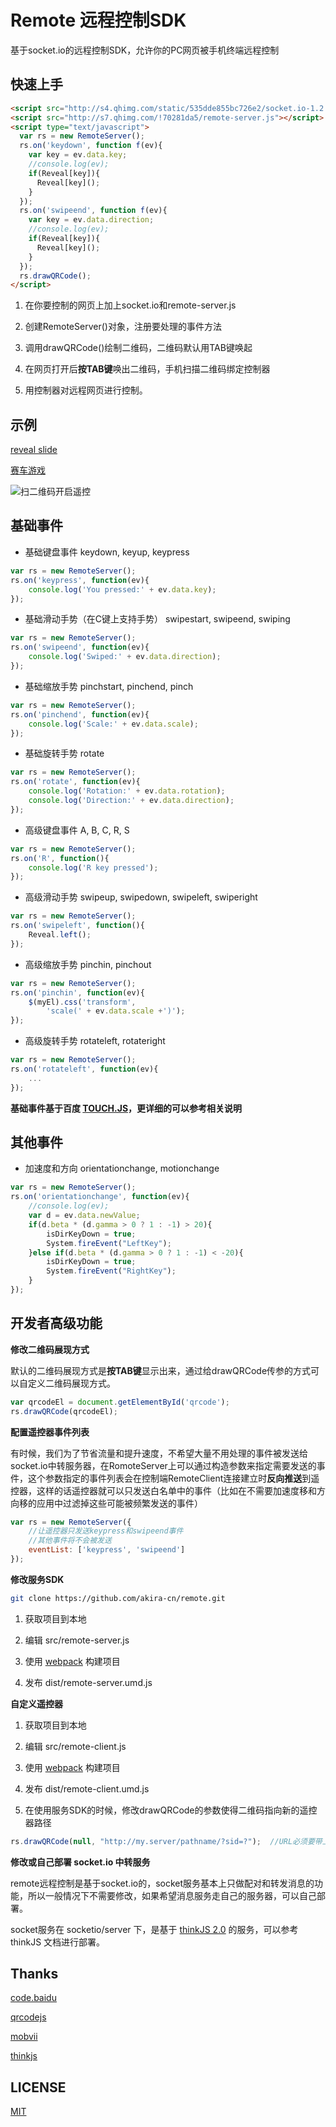 # Remote 远程控制SDK

基于socket.io的远程控制SDK，允许你的PC网页被手机终端远程控制

## 快速上手

```html
<script src="http://s4.qhimg.com/static/535dde855bc726e2/socket.io-1.2.0.js"></script>
<script src="http://s7.qhimg.com/!70281da5/remote-server.js"></script>
<script type="text/javascript">
  var rs = new RemoteServer();
  rs.on('keydown', function f(ev){
    var key = ev.data.key;
    //console.log(ev);
    if(Reveal[key]){
      Reveal[key](); 
    }
  });
  rs.on('swipeend', function f(ev){
    var key = ev.data.direction;
    //console.log(ev);
    if(Reveal[key]){
      Reveal[key](); 
    }
  });
  rs.drawQRCode();
</script>
```

1. 在你要控制的网页上加上socket.io和remote-server.js

2. 创建RemoteServer()对象，注册要处理的事件方法

3. 调用drawQRCode()绘制二维码，二维码默认用TAB键唤起 

4. 在网页打开后**按TAB键**唤出二维码，手机扫描二维码绑定控制器

5. 用控制器对远程网页进行控制。

## 示例

[reveal slide](http://s.h5jun.com/slide/welcome_to_fe_world/)

[赛车游戏](http://remote.baomitu.com/static/demo/race/index.html)

![扫二维码开启遥控](http://p4.qhimg.com/d/inn/59991f4e/race.jpg)

## 基础事件

* 基础键盘事件
keydown, keyup, keypress

```js
var rs = new RemoteServer();
rs.on('keypress', function(ev){
	console.log('You pressed:' + ev.data.key);
});
```

* 基础滑动手势（在C键上支持手势）
swipestart, swipeend, swiping

```js
var rs = new RemoteServer();
rs.on('swipeend', function(ev){
	console.log('Swiped:' + ev.data.direction);
});
```

* 基础缩放手势
pinchstart, pinchend, pinch

```js
var rs = new RemoteServer();
rs.on('pinchend', function(ev){
	console.log('Scale:' + ev.data.scale);
});
```

* 基础旋转手势
rotate

```js
var rs = new RemoteServer();
rs.on('rotate', function(ev){
	console.log('Rotation:' + ev.data.rotation);
	console.log('Direction:' + ev.data.direction);
});
```

* 高级键盘事件
A, B, C, R, S

```js
var rs = new RemoteServer();
rs.on('R', function(){
	console.log('R key pressed');
});
```

* 高级滑动手势
swipeup, swipedown, swipeleft, swiperight

```js
var rs = new RemoteServer();
rs.on('swipeleft', function(){
	Reveal.left();
});
```

* 高级缩放手势
pinchin, pinchout

```js
var rs = new RemoteServer();
rs.on('pinchin', function(ev){
	$(myEl).css('transform', 
		'scale(' + ev.data.scale +')');
});
```

* 高级旋转手势
rotateleft, rotateright

```js
var rs = new RemoteServer();
rs.on('rotateleft', function(ev){
	...
});
```

**基础事件基于百度 [TOUCH.JS](http://touch.code.baidu.com/)，更详细的可以参考相关说明**

## 其他事件

* 加速度和方向
orientationchange, motionchange

```js
var rs = new RemoteServer();
rs.on('orientationchange', function(ev){
	//console.log(ev);
	var d = ev.data.newValue;
	if(d.beta * (d.gamma > 0 ? 1 : -1) > 20){
		isDirKeyDown = true;
		System.fireEvent("LeftKey");				
	}else if(d.beta * (d.gamma > 0 ? 1 : -1) < -20){
		isDirKeyDown = true;
		System.fireEvent("RightKey");	
	}
});
```

## 开发者高级功能

**修改二维码展现方式**

默认的二维码展现方式是**按TAB键**显示出来，通过给drawQRCode传参的方式可以自定义二维码展现方式。

```js
var qrcodeEl = document.getElementById('qrcode');
rs.drawQRCode(qrcodeEl);
```

**配置遥控器事件列表**

有时候，我们为了节省流量和提升速度，不希望大量不用处理的事件被发送给socket.io中转服务器，在RomoteServer上可以通过构造参数来指定需要发送的事件，这个参数指定的事件列表会在控制端RemoteClient连接建立时**反向推送**到遥控器，这样的话遥控器就可以只发送白名单中的事件（比如在不需要加速度移和方向移的应用中过滤掉这些可能被频繁发送的事件）

```js
var rs = new RemoteServer({
	//让遥控器只发送keypress和swipeend事件
	//其他事件将不会被发送
  	eventList: ['keypress', 'swipeend']	
});
```

**修改服务SDK**

```bash
git clone https://github.com/akira-cn/remote.git
```

1. 获取项目到本地

2. 编辑 src/remote-server.js

3. 使用 [webpack](https://webpack.github.io) 构建项目

4. 发布 dist/remote-server.umd.js

**自定义遥控器**

1. 获取项目到本地

2. 编辑 src/remote-client.js

3. 使用 [webpack](https://webpack.github.io) 构建项目

4. 发布 dist/remote-client.umd.js

5. 在使用服务SDK的时候，修改drawQRCode的参数使得二维码指向新的遥控器路径

```js
rs.drawQRCode(null, "http://my.server/pathname/?sid=?");  //URL必须要带上参数sid
```

**修改或自己部署 socket.io 中转服务**

remote远程控制是基于socket.io的，socket服务基本上只做配对和转发消息的功能，所以一般情况下不需要修改，如果希望消息服务走自己的服务器，可以自己部署。

socket服务在 socketio/server 下，是基于 [thinkJS 2.0](http://new.thinkjs.org/) 的服务，可以参考 thinkJS 文档进行部署。

## Thanks

[code.baidu](https://github.com/Clouda-team/touch.code.baidu.com)

[qrcodejs](https://github.com/davidshimjs/qrcodejs)

[mobvii](https://github.com/75team/mobvii/)

[thinkjs](https://github.com/75team/thinkjs/)

## LICENSE
[MIT](LICENSE)
